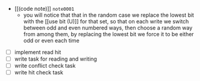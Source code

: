 - [[(code note)]] `note0001`
	- you will notice that that in the random case we replace the lowest bit with the [[use bit (U)]] for that set, so that on each write we switch between odd and even numbered ways, then choose a random way from among them, by replacing the lowest bit we force it to be either odd or even each time
- [ ] implement read hit
- [ ] write task for reading and writing
- [ ] write conflict check task
- [ ] write hit check task